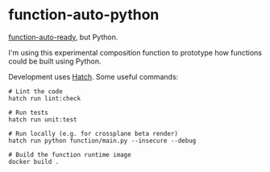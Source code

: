 # function-auto-python

[function-auto-ready], but Python.

I'm using this experimental composition function to prototype how functions
could be built using Python.

Development uses [Hatch][hatch]. Some useful commands:

```shell
# Lint the code
hatch run lint:check

# Run tests
hatch run unit:test

# Run locally (e.g. for crossplane beta render)
hatch run python function/main.py --insecure --debug

# Build the function runtime image
docker build .
```

[function-auto-ready]: https://github.com/crossplane-contrib/function-auto-ready
[hatch]: https://github.com/pypa/hatch